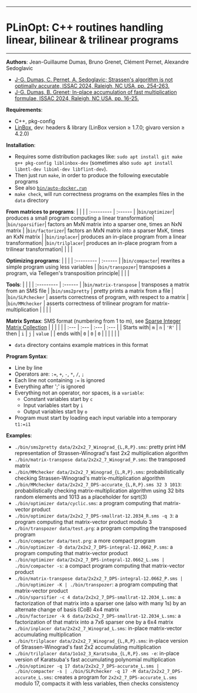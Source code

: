 --------------------------------------------------------------------------------
# PLinOpt: C++ routines handling linear, bilinear & trilinear programs
--------------------------------------------------------------------------------

**Authors**:  Jean-Guillaume Dumas, Bruno Grenet, Clément Pernet, Alexandre Sedoglavic
- [ J-G. Dumas, C. Pernet, A. Sedoglavic; Strassen's algorithm is not optimally accurate, ISSAC 2024, Raleigh, NC USA, pp. 254-263.](https://hal.science/hal-04441653)
- [ J-G. Dumas, B. Grenet; In-place accumulation of fast multiplication formulae, ISSAC 2024, Raleigh, NC USA, pp. 16-25.](https://hal.science/hal-04167499)



**Requirements**:
- C++, pkg-config
- [LinBox](https://linalg.org/), dev: headers & library (LinBox version ≥ 1.7.0; givaro version ≥ 4.2.0)




**Installation**:
- Requires some distribution packages like:
           `sudo apt install git make g++ pkg-config liblinbox-dev`
           (sometimes also `sudo apt install libntl-dev libiml-dev libflint-dev`).
- Then just run `make`, in order to produce the following executable programs
- See also [`bin/auto-docker.run`](https://github.com/jgdumas/plinopt/blob/main/bin/auto-docker.run)
- `make check`, will run correctness programs on the examples files in the `data` directory


**From matrices to programs**:
|  |  |
| :--------- | :------ |
|`bin/optimizer`| produces a small program computing a linear transformation|
|`bin/sparsifier`| factors an MxN matrix into a sparser one, times an NxN matrix |
|`bin/factorizer`| factors an MxN matrix into a sparser MxK, times an KxN matrix |
|`bin/inplacer`| produces an in-place program from a linear transformation|
|`bin/trilplacer`| produces an in-place program from a trilinear transformation|
|  |  |



**Optimizing programs**:
|  |  |
| :--------- | :------ |
|`bin/compacter`| rewrites a simple program using less variables |
|`bin/transpozer`| transposes a program, via Tellegen's transposition principle|
|  |  |



**Tools**:
|  |  |
| :--------- | :------ |
|`bin/matrix-transpose` | transposes a matrix from an SMS file |
|`bin/sms2pretty` | pretty prints a matrix from a file |
|`bin/SLPchecker` | asserts correctness of program, with respect to a matrix |
|`bin/MMchecker` | asserts correctness of trilinear program for matrix-multiplication |
|  |  |



**Matrix Syntax**: SMS format (numbering from 1 to m), see [Sparse Integer Matrix Collection](https://hpac.imag.fr)
|  |  |  |  |
| :--- | :--- | :--- | :--- |
| Starts with| `m` | `n` | `'R'` |
| then | `i` | `j` | `value` |
| ends with| `0` | `0` | `0` |
|  |  |  |  |
- `data` directory contains example matrices in this format




**Program Syntax**:
- Line by line
- Operators are: `:=`, `+`, `-`, `*`, `/`, `;`
- Each line not containing `:=` is ignored
- Everything after ';' is ignored
- Everything not an operator, nor spaces, is a `variable`:
	- Constant variables start by `c`
	- Input variables start by `i`
	- Output variables start by `o`
- Program must start by loading each input variable into a temporary `t1:=i1`


**Examples**:
- `./bin/sms2pretty data/2x2x2_7_Winograd_{L,R,P}.sms`: pretty print HM representation of Strassen-Winograd's fast 2x2 multiplication algorithm
- `./bin/matrix-transpose data/2x2x2_7_Winograd_P.sms`: the transposed matrix
- `./bin/MMchecker data/2x2x2_7_Winograd_{L,R,P}.sms`: probabilistically checking Strassen-Winograd's matrix-multiplication algorithm
- `./bin/MMchecker data/2x2x2_7_DPS-accurate_{L,R,P}.sms 32 3 1013`: probabilistically checking matrix-multiplication algorithm using 32 bits random elements and 1013 as a placeholder for sqrt(3)
- `./bin/optimizer data/cyclic.sms`: a program computing that matrix-vector product
- `./bin/optimizer data/2x2x2_7_DPS-smallrat-12.2034_R.sms -q 3`: a program computing that matrix-vector product modulo 3
- `./bin/transpozer data/test.prg`: a program computing the transposed program
- `./bin/compacter data/test.prg`: a more compact program
- `./bin/optimizer -D data/2x2x2_7_DPS-integral-12.0662_P.sms`: a program computing that matrix-vector product
- `./bin/optimizer data/2x2x2_7_DPS-integral-12.0662_L.sms | ./bin/compacter -s`: a compact program computing that matrix-vector product
- `./bin/matrix-transpose data/2x2x2_7_DPS-integral-12.0662_P.sms | ./bin/optimizer -K | ./bin/transpozer`: a program computing that matrix-vector product
- `./bin/sparsifier -c 4 data/2x2x2_7_DPS-smallrat-12.2034_L.sms`: a factorization of that matrix into a sparser one (also with many 1s) by an alternate change of basis (CoB) 4x4 matrix
- `./bin/factorizer -k 6 data/2x2x2_7_DPS-smallrat-12.2034_L.sms`: a factorization of that matrix into a 7x6 sparser one by a 6x4 matrix
- `./bin/inplacer data/2x2x2_7_Winograd_L.sms`: in-place matrix-vector accumulating multiplication
- `./bin/trilplacer data/2x2x2_7_Winograd_{L,R,P}.sms`: in-place version of Strassen-Winograd's fast 2x2 accumulating multiplication
- `./bin/trilplacer data/1o1o2_3_Karatsuba_{L,R,P}.sms -e`: in-place version of Karatsuba's fast accumulating polynomial multiplication
- `./bin/optimizer -q 17 data/2x2x2_7_DPS-accurate_L.sms | ./bin/compacter -s | ./bin/SLPchecker -q 17 -M data/2x2x2_7_DPS-accurate_L.sms`: creates a program for `2x2x2_7_DPS-accurate_L.sms` modulo 17, compacts it with less variables, then checks consistency
